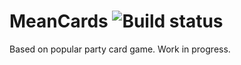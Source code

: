 # MeanCards ![Build status](https://travis-ci.com/Saaka/MeanCards.svg?branch=master)
Based on popular party card game. 
Work in progress.

